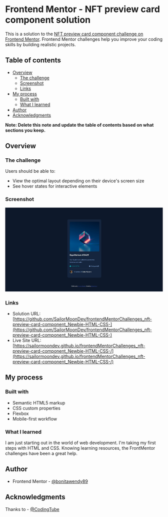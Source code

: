 # Frontend Mentor - NFT preview card component solution

This is a solution to the [NFT preview card component challenge on Frontend Mentor](https://www.frontendmentor.io/challenges/nft-preview-card-component-SbdUL_w0U). Frontend Mentor challenges help you improve your coding skills by building realistic projects.

## Table of contents

- [Overview](#overview)
  - [The challenge](#the-challenge)
  - [Screenshot](#screenshot)
  - [Links](#links)
- [My process](#my-process)
  - [Built with](#built-with)
  - [What I learned](#what-i-learned)
- [Author](#author)
- [Acknowledgments](#acknowledgments)

**Note: Delete this note and update the table of contents based on what sections you keep.**

## Overview

### The challenge

Users should be able to:

- View the optimal layout depending on their device's screen size
- See hover states for interactive elements

### Screenshot

![](./screenshot.jpg)

### Links

- Solution URL: [https://github.com/SailorMoonDev/frontendMentorChallenges_nft-preview-card-component_Newbie-HTML-CSS-](https://github.com/SailorMoonDev/frontendMentorChallenges_nft-preview-card-component_Newbie-HTML-CSS-)
- Live Site URL: [https://sailormoondev.github.io/frontendMentorChallenges_nft-preview-card-component_Newbie-HTML-CSS-/](https://sailormoondev.github.io/frontendMentorChallenges_nft-preview-card-component_Newbie-HTML-CSS-/)

## My process

### Built with

- Semantic HTML5 markup
- CSS custom properties
- Flexbox
- Mobile-first workflow

### What I learned

I am just starting out in the world of web development. I'm taking my first steps with HTML and CSS. Knowing learning resources, the FrontMentor challenges have been a great help.

## Author

- Frontend Mentor - [@bonitawendy89](https://www.frontendmentor.io/profile/bonitawendy89)

## Acknowledgments

Thanks to - [@CodingTube](https://www.youtube.com/@CodingTube)
